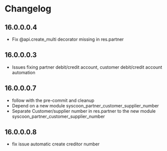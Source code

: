 # Changelog

## 16.0.0.0.4

- Fix @api.create_multi decorator missing in res.partner

## 16.0.0.0.3

- Issues fixing partner debit/credit account, customer debit/credit account automation

## 16.0.0.0.7

- follow with the pre-commit and cleanup
- Depend on a new module syscoon_partner_customer_supplier_number
- Separate Customer/supplier number in res.partner to the new module syscoon_partner_customer_supplier_number

## 16.0.0.0.8

- fix issue automatic create creditor number

